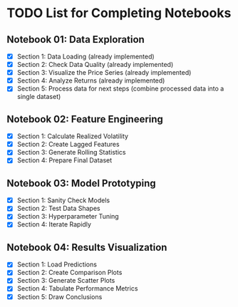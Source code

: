 # TODO List for Completing Notebooks

## Notebook 01: Data Exploration

- [x] Section 1: Data Loading (already implemented)
- [x] Section 2: Check Data Quality (already implemented)
- [x] Section 3: Visualize the Price Series (already implemented)
- [x] Section 4: Analyze Returns (already implemented)
- [x] Section 5: Process data for next steps (combine processed data into a single dataset)

## Notebook 02: Feature Engineering

- [x] Section 1: Calculate Realized Volatility
- [x] Section 2: Create Lagged Features
- [x] Section 3: Generate Rolling Statistics
- [x] Section 4: Prepare Final Dataset

## Notebook 03: Model Prototyping

- [x] Section 1: Sanity Check Models
- [x] Section 2: Test Data Shapes
- [x] Section 3: Hyperparameter Tuning
- [x] Section 4: Iterate Rapidly

## Notebook 04: Results Visualization

- [x] Section 1: Load Predictions
- [x] Section 2: Create Comparison Plots
- [x] Section 3: Generate Scatter Plots
- [x] Section 4: Tabulate Performance Metrics
- [x] Section 5: Draw Conclusions
